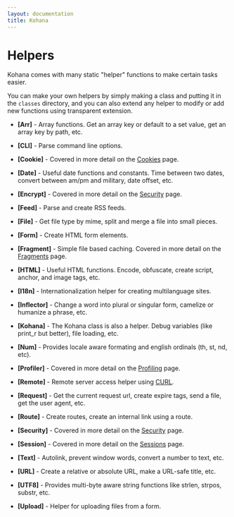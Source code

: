 ```yaml
---
layout: documentation
title: Kohana
---
```

# Helpers

Kohana comes with many static "helper" functions to make certain tasks easier.

You can make your own helpers by simply making a class and putting it in the `classes` directory, and you can also extend any helper to modify or add new functions using transparent extension.

 - **[Arr]** - Array functions.  Get an array key or default to a set value, get an array key by path, etc.

 - **[CLI]** - Parse command line options.

 - **[Cookie]** - Covered in more detail on the [Cookies](/documentation/kohana/cookies) page.

 - **[Date]** - Useful date functions and constants. Time between two dates, convert between am/pm and military, date offset, etc.
 
 - **[Encrypt]** - Covered in more detail on the [Security](/documentation/kohana/security) page.
 
 - **[Feed]** - Parse and create RSS feeds.
 
 - **[File]** - Get file type by mime, split and merge a file into small pieces.
 
 - **[Form]** - Create HTML form elements. 
 
 - **[Fragment]** - Simple file based caching. Covered in more detail on the [Fragments](/documentation/kohana/fragments) page.

 - **[HTML]** - Useful HTML functions. Encode, obfuscate, create script, anchor, and image tags, etc.
 
 - **[I18n]** - Internationalization helper for creating multilanguage sites.
 
 - **[Inflector]** - Change a word into plural or singular form, camelize or humanize a phrase, etc.
 
 - **[Kohana]** - The Kohana class is also a helper.  Debug variables (like print_r but better), file loading, etc.
 
 - **[Num]** - Provides locale aware formating and english ordinals (th, st, nd, etc).
 
 - **[Profiler]** - Covered in more detail on the [Profiling](/documentation/kohana/profiling) page.

 - **[Remote]** - Remote server access helper using [CURL](http://php.net/curl).
 
 - **[Request]** - Get the current request url, create expire tags, send a file, get the user agent, etc. 
 
 - **[Route]** - Create routes, create an internal link using a route.
 
 - **[Security]** - Covered in more detail on the [Security](/documentation/kohana/security) page.
 
 - **[Session]** - Covered in more detail on the [Sessions](/documentation/kohana/sessions) page.
 
 - **[Text]** - Autolink, prevent window words, convert a number to text, etc.
 
 - **[URL]** - Create a relative or absolute URL, make a URL-safe title, etc.
 
 - **[UTF8]** - Provides multi-byte aware string functions like strlen, strpos, substr, etc.
 
 - **[Upload]** - Helper for uploading files from a form.
